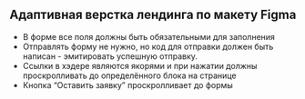 ## Адаптивная верстка лендинга по макету Figma

- В форме все поля должны быть обязательными для заполнения
- Отправлять форму не нужно, но код для отправки должен быть написан -
эмитировать успешную отправку.
- Ссылки в хэдере являются якорями и при нажатии должны проскролливать до
определённого блока на странице
- Кнопка “Оставить заявку” проскролливает до формы
